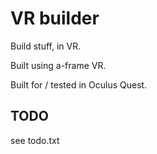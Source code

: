 # VR builder

Build stuff, in VR.

Built using a-frame VR.

Built for / tested in Oculus Quest.

## TODO

see todo.txt